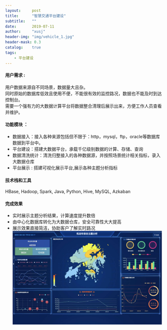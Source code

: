 ```yaml
---
layout:     post
title:      "智慧交通平台建设"
subtitle:   ""
date:       2019-07-11
author:     "xusj"
header-img: "img/vehicle_1.jpg"
header-mask: 0.3
catalog:    true
tags:
    - 平台建设
---
```


#### 用户需求 :

用户数据来源自不同场景，数据量大且杂。  
同时原始的数据库低效且使用不便，不能很有效的监控路况，数据也不能及时到达控制台。  
需要一个强有力的大数据计算平台将数据整合清理后展示出来，方便工作人员查看并维护。  

#### 功能模块 ：
* 数据接入：接入各种来源包括但不限于：http，mysql，ftp，oracle等数据库数据到平台中。
* 平台建设：搭建大数据平台，承载千亿级别数据的计算、存储、查询
* 数据清洗统计：清洗归整接入的各种数据源，并按照场景统计相关指标，录入大数据仓库
* 平台展示 : 搭建可视化展示平台,展示各种主题分析指标

#### 技术栈和工具

HBase, Hadoop, Spark, Java, Python, Hive, MySQL, Azkaban

#### 完成效果
* 实时展示主题分析结果，计算速度提升数倍
* 由中心化数据库转化为大数据仓库，安全可靠性大大提高
* 展示效果直接简洁，协助客户了解实时路况
![](/img/vehicle_1.jpg) 
